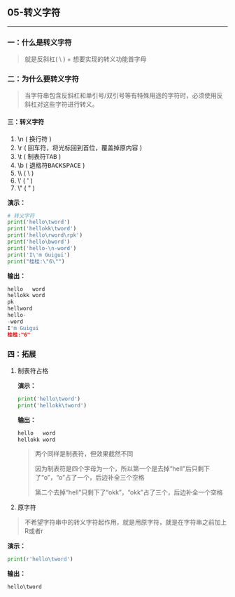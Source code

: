 ## 05-转义字符

<hr/>

### 一：什么是转义字符

> 就是反斜杠( \ ) + 想要实现的转义功能首字母



### 二：为什么要转义字符

>  当字符串包含反斜杠和单引号/双引号等有特殊用途的字符时，必须使用反斜杠对这些字符进行转义。



#### 三：转义字符

1. \n  ( 换行符 )
2. \r  ( 回车符，将光标回到首位，覆盖掉原内容 )
3. \t  ( 制表符<kbd>TAB</kbd> )
4. \b  ( 退格符<kbd>BACKSPACE</kbd> )
5. \\\  ( \ )
6. \\\'  ( ' )
7. \\"  ( " )

**演示：**

```python
# 转义字符
print('hello\tword')
print('hellokk\tword')
print('hello\rword\rpk')
print('hello\bword')
print('hello-\n-word')
print('I\'m Guigui')
print("桂桂:\"6\"")
```

**输出：**

```python
hello	word
hellokk	word
pk
hellword
hello-
-word
I'm Guigui
桂桂:"6"
```





### 四：拓展

1. 制表符占格

   **演示：**

   ```python
   print('hello\tword')
   print('hellokk\tword')
   ```

   **输出：**

   ```python
   hello   word
   hellokk word
   ```

   > 两个同样是制表符，但效果截然不同
   >
   > 因为制表符是四个字母为一个，所以第一个是去掉“hell”后只剩下了“o”，“o”占了一个，后边补全三个空格
   >
   > 第二个去掉“hell”只剩下了“okk”，“okk”占了三个，后边补全一个空格



2. 原字符

> 不希望字符串中的转义字符起作用，就是用原字符，就是在字符串之前加上R或者r

**演示：**

```python
print(r'hello\tword')
```

**输出：**

```python
hello\tword
```

